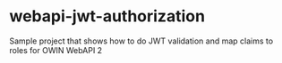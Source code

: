 # webapi-jwt-authorization
Sample project that shows how to do JWT validation and map claims to roles for OWIN WebAPI 2

